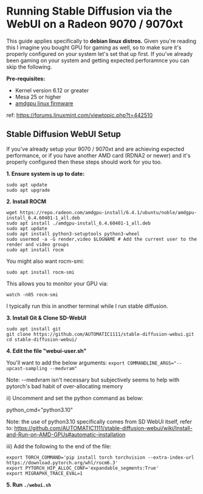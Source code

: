 # Running Stable Diffusion via the WebUI on a Radeon 9070 / 9070xt

This guide applies specifically to **debian linux distros.** Given you're reading this I imagine you bought GPU for gaming as well, so to make sure it's properly configured on your system let's set that up first. If you've already been gaming on your system and getting expected perforamnce you can skip the following.

**Pre-requisites:**
- Kernel version 6.12 or greater
- Mesa 25 or higher
- [amdgpu linux firmware](https://git.kernel.org/pub/scm/linux/kernel/git/firmware/linux-firmware.git/commit/t)

ref: https://forums.linuxmint.com/viewtopic.php?t=442510

## Stable Diffusion WebUI Setup

If you've already setup your 9070 / 9070xt and are achieving expected performance, or if you have another AMD card (RDNA2 or newer) and it's properly configured then these steps should work for you too.

**1. Ensure system is up to date:**
```
sudo apt update
sudo apt upgrade
```

**2. Install ROCM**
```
wget https://repo.radeon.com/amdgpu-install/6.4.1/ubuntu/noble/amdgpu-install_6.4.60401-1_all.deb
sudo apt install ./amdgpu-install_6.4.60401-1_all.deb
sudo apt update
sudo apt install python3-setuptools python3-wheel
sudo usermod -a -G render,video $LOGNAME # Add the current user to the render and video groups
sudo apt install rocm
```
You might also want rocm-smi:
```
sudo apt install rocm-smi
```
This allows you to monitor your GPU via:
```
watch -n05 rocm-smi
```
I typically run this in another terminal while I run stable diffusion.

**3. Install Git & Clone SD-WebUI**
```
sudo apt install git
git clone https://github.com/AUTOMATIC1111/stable-diffusion-webui.git
cd stable-diffusion-webui/
```

**4. Edit the file "webui-user.sh"**

You'll want to add the below arguments:
`export COMMANDLINE_ARGS="--upcast-sampling --medvram"`

Note: --medvram isn't necessary but subjectively seems to help with pytorch's bad habit of over-allocating memory

ii) Uncomment and set the python command as below:

python_cmd="python3.10"

Note: the use of python3.10 specifically comes from SD WebUI itself, refer to: https://github.com/AUTOMATIC1111/stable-diffusion-webui/wiki/Install-and-Run-on-AMD-GPUs#automatic-installation

iii) Add the following to the end of the file:

```
export TORCH_COMMAND='pip install torch torchvision --extra-index-url https://download.pytorch.org/whl/rocm6.3'
export PYTORCH_HIP_ALLOC_CONF='expandable_segments:True'
export MIGRAPHX_TRACE_EVAL=1
```

**5. Run `./webui.sh`**
